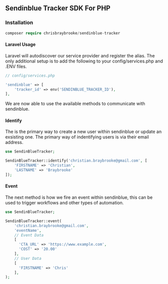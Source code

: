 ## Sendinblue Tracker SDK For PHP

### Installation

```php
composer require chrisbraybrooke/sendinblue-tracker
```



#### **Laravel Usage**

Laravel will autodiscover our service provider and register the alias. The only additional setup is to add the following to your config/services.php and .ENV files.

```php
// config/services.php

'sendinblue' => [
    'tracker_id' => env('SENDINBLUE_TRACKER_ID'),
],
```

We are now able to use the available methods to communicate with sendinblue.

#### Identify

The is the primary way to create a new user within sendinblue or update an exsisting one. The primary way of indentifying users is via their email address.

```php
use SendinBlueTracker;

SendinBlueTracker::identify('christian.braybrooke@gmail.com', [
    'FIRSTNAME' => 'Christian',
    'LASTNAME' => 'Braybrooke'
]);
```



#### Event

The next method is how we fire an event within sendinblue, this can be used to trigger workflows and other types of automation.

````php
use SendinBlueTracker;

SendinBlueTracker::event(
    'christian.braybrooke@gmail.com',
    'eventName',
  	// Event Data
    [
      'CTA_URL' => 'https://www.example.com',
      'COST' => '20.00'
    ],
  	// User Data
    [
      'FIRSTNAME' => 'Chris'
    ],
);
````





